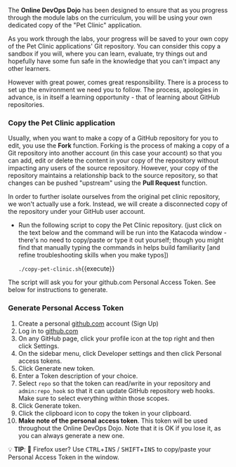 
The **Online DevOps Dojo** has been designed to ensure that as you progress through the module labs on the curriculum, you will be using your own dedicated copy of the "Pet Clinic" application.

As you work through the labs, your progress will be saved to your own copy of the Pet Clinic applications' Git repository. You can consider this copy a sandbox if you will, where you can learn, evaluate, try things out and hopefully have some fun safe in the knowledge that you can't impact any other learners.

However with great power, comes great responsibility. There is a process to set up the environment we need you to follow. The process, apologies in advance, is in itself a learning opportunity - that of learning about GitHub repositories.

### Copy the Pet Clinic application

Usually, when you want to make a copy of a GitHub repository for you to edit, you use the **Fork** function. Forking is the process of making a copy of a Git repository into another account (in this case your account) so that you can add, edit or delete the content in your copy of the repository without impacting any users of the source repository. However, your copy of the repository maintains a relationship back to the source repository, so that changes can be pushed "upstream" using the **Pull Request** function.

In order to further isolate ourselves from the original pet clinic repository, we won't actually use a fork. Instead, we will create a disconnected copy of the repository under your GitHub user account.

* Run the following script to copy the Pet Clinic repository.
(just click on the text below and the command will be run into the Katacoda window - there's no need to copy/paste or type it out yourself; though you might find that manually typing the commands in helps build familiarity [and refine troubleshooting skills when you make typos])

  `./copy-pet-clinic.sh`{{execute}}

The script will ask you for your github.com Personal Access Token. See below for instructions to generate.

### Generate Personal Access Token

1. Create a personal [github.com](https://github.com) account (Sign Up)
1. Log in to [github.com](https://github.com)
1. On any GitHub page, click your profile icon at the top right and then click Settings.
1. On the sidebar menu, click Developer settings and then click Personal access tokens.
1. Click Generate new token.
1. Enter a Token description of your choice.
1. Select `repo` so that the token can read/write in your repository and `admin:repo_hook` so that it can update GitHub repository web hooks. Make sure to select everything within those scopes.
1. Click Generate token.
1. Click the clipboard icon to copy the token in your clipboard.
1. **Make note of the personal access token**. This token will be used throughout the Online DevOps Dojo. Note that it is OK if you lose it, as you can always generate a new one.

💡 **TIP**: 🦊 Firefox user? Use <kbd>CTRL</kbd>+<kbd>INS</kbd> / <kbd>SHIFT</kbd>+<kbd>INS</kbd> to copy/paste your Personal Access Token in the window.
